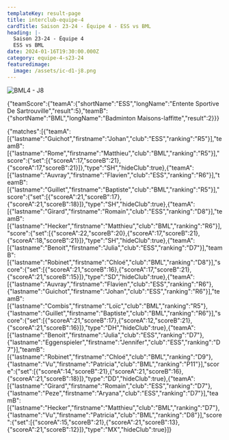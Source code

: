 ```yaml
---
templateKey: result-page
title: interclub-equipe-4
cardTitle: Saison 23-24 - Équipe 4 - ESS vs BML
heading: |-
  Saison 23-24 - Équipe 4
  ESS vs BML
date: 2024-01-16T19:30:00.000Z
category: equipe-4-s23-24
featuredimage:
  image: /assets/ic-d1-j8.png
---
```

![](/assets/ic-d1-j8.png "BML4 - J8")

<teamscoreboard>{"teamScore":{"teamA":{"shortName":"ESS","longName":"Entente Sportive De Sartrouville","result":5},"teamB":{"shortName":"BML","longName":"Badminton Maisons-laffitte","result":2}}}</teamscoreboard>

<scoreboard>{"matches":[{"teamA":[{"lastname":"Guichot","firstname":"Johan","club":"ESS","ranking":"R5"}],"teamB":[{"lastname":"Rome","firstname":"Matthieu","club":"BML","ranking":"R5"}],"score":{"set":[{"scoreA":17,"scoreB":21},{"scoreA":17,"scoreB":21}]},"type":"SH","hideClub":true},{"teamA":[{"lastname":"Auvray","firstname":"Flavien","club":"ESS","ranking":"R6"}],"teamB":[{"lastname":"Guillet","firstname":"Baptiste","club":"BML","ranking":"R5"}],"score":{"set":[{"scoreA":21,"scoreB":17},{"scoreA":21,"scoreB":18}]},"type":"SH","hideClub":true},{"teamA":[{"lastname":"Girard","firstname":"Romain","club":"ESS","ranking":"D8"}],"teamB":[{"lastname":"Hecker","firstname":"Matthieu","club":"BML","ranking":"R6"}],"score":{"set":[{"scoreA":22,"scoreB":20},{"scoreA":17,"scoreB":21},{"scoreA":18,"scoreB":21}]},"type":"SH","hideClub":true},{"teamA":[{"lastname":"Benoit","firstname":"Julia","club":"ESS","ranking":"D7"}],"teamB":[{"lastname":"Robinet","firstname":"Chloé","club":"BML","ranking":"D8"}],"score":{"set":[{"scoreA":21,"scoreB":16},{"scoreA":17,"scoreB":21},{"scoreA":21,"scoreB":15}]},"type":"SD","hideClub":true},{"teamA":[{"lastname":"Auvray","firstname":"Flavien","club":"ESS","ranking":"R6"},{"lastname":"Guichot","firstname":"Johan","club":"ESS","ranking":"R6"}],"teamB":[{"lastname":"Combis","firstname":"Loïc","club":"BML","ranking":"R5"},{"lastname":"Guillet","firstname":"Baptiste","club":"BML","ranking":"R6"}],"score":{"set":[{"scoreA":21,"scoreB":17},{"scoreA":12,"scoreB":21},{"scoreA":21,"scoreB":16}]},"type":"DH","hideClub":true},{"teamA":[{"lastname":"Benoit","firstname":"Julia","club":"ESS","ranking":"D7"},{"lastname":"Eggenspieler","firstname":"Jennifer","club":"ESS","ranking":"D7"}],"teamB":[{"lastname":"Robinet","firstname":"Chloé","club":"BML","ranking":"D9"},{"lastname":"Vu","firstname":"Patricia","club":"BML","ranking":"P11"}],"score":{"set":[{"scoreA":14,"scoreB":21},{"scoreA":21,"scoreB":16},{"scoreA":21,"scoreB":18}]},"type":"DD","hideClub":true},{"teamA":[{"lastname":"Girard","firstname":"Romain","club":"ESS","ranking":"D7"},{"lastname":"Peze","firstname":"Aryana","club":"ESS","ranking":"D7"}],"teamB":[{"lastname":"Hecker","firstname":"Matthieu","club":"BML","ranking":"D7"},{"lastname":"Vu","firstname":"Patricia","club":"BML","ranking":"D8"}],"score":{"set":[{"scoreA":15,"scoreB":21},{"scoreA":21,"scoreB":13},{"scoreA":21,"scoreB":12}]},"type":"MX","hideClub":true}]}</scoreboard>